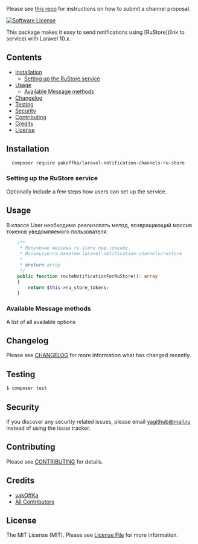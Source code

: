 Please see [this repo](https://github.com/laravel-notification-channels/channels) for instructions on how to submit a channel proposal.

[//]: # (# A Boilerplate repo for contributions)

[//]: # ()
[//]: # ([![Latest Version on Packagist]&#40;https://img.shields.io/packagist/v/laravel-notification-channels/ru-store.svg?style=flat-square&#41;]&#40;https://packagist.org/packages/laravel-notification-channels/ru-store&#41;)

[![Software License](https://img.shields.io/badge/license-MIT-brightgreen.svg?style=flat-square)](LICENSE.md)

[//]: # ([![Build Status]&#40;https://img.shields.io/travis/laravel-notification-channels/ru-store/master.svg?style=flat-square&#41;]&#40;https://travis-ci.org/laravel-notification-channels/ru-store&#41;)

[//]: # ([![StyleCI]&#40;https://styleci.io/repos/:style_ci_id/shield&#41;]&#40;https://styleci.io/repos/:style_ci_id&#41;)

[//]: # ([![SensioLabsInsight]&#40;https://img.shields.io/sensiolabs/i/:sensio_labs_id.svg?style=flat-square&#41;]&#40;https://insight.sensiolabs.com/projects/:sensio_labs_id&#41;)

[//]: # ([![Quality Score]&#40;https://img.shields.io/scrutinizer/g/laravel-notification-channels/ru-store.svg?style=flat-square&#41;]&#40;https://scrutinizer-ci.com/g/laravel-notification-channels/ru-store&#41;)

[//]: # ([![Code Coverage]&#40;https://img.shields.io/scrutinizer/coverage/g/laravel-notification-channels/ru-store/master.svg?style=flat-square&#41;]&#40;https://scrutinizer-ci.com/g/laravel-notification-channels/ru-store/?branch=master&#41;)

[//]: # ([![Total Downloads]&#40;https://img.shields.io/packagist/dt/laravel-notification-channels/ru-store.svg?style=flat-square&#41;]&#40;https://packagist.org/packages/laravel-notification-channels/ru-store&#41;)

This package makes it easy to send notifications using [RuStore](link to service) with Laravel 10.x.


## Contents

- [Installation](#installation)
	- [Setting up the RuStore service](#setting-up-the-RuStore-service)
- [Usage](#usage)
	- [Available Message methods](#available-message-methods)
- [Changelog](#changelog)
- [Testing](#testing)
- [Security](#security)
- [Contributing](#contributing)
- [Credits](#credits)
- [License](#license)


## Installation

```bash
  composer require yakoffka/laravel-notification-channels-ru-store
```

### Setting up the RuStore service

Optionally include a few steps how users can set up the service.

## Usage

В классе User необходимо реализовать метод, возвращающий массив токенов уведомляемого пользователя:

```php
    /**
     * Получение массива ru-store пуш-токенов.
     * Используется пакетом laravel-notification-channels/rustore
     *
     * @return array
     */
    public function routeNotificationForRuStore(): array
    {
        return $this->ru_store_tokens;
    }
```


### Available Message methods

A list of all available options

## Changelog

Please see [CHANGELOG](CHANGELOG.md) for more information what has changed recently.

## Testing

``` bash
$ composer test
```

## Security

If you discover any security related issues, please email yagithub@mail.ru instead of using the issue tracker.

## Contributing

Please see [CONTRIBUTING](CONTRIBUTING.md) for details.

## Credits

- [yakOffKa](https://github.com/yakoffka)
- [All Contributors](../../contributors)

## License

The MIT License (MIT). Please see [License File](LICENSE.md) for more information.
